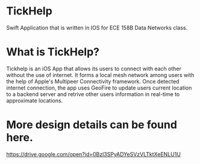 # TickHelp
Swift Application that is written in IOS for ECE 158B Data Networks class.

# What is TickHelp?
Tickhelp is an iOS App that allows its users to connect with each other without the use of internet. It forms a local mesh network
among users with the help of Apple's Multipeer Connectivity framework. Once detected internet connection, the app uses GeoFire to update
users current location to a backend server and retrive other users information in real-time to approximate locations.

# More design details can be found here.
https://drive.google.com/open?id=0Bzl3SPyADYeSVzVLTktXeENLU1U
